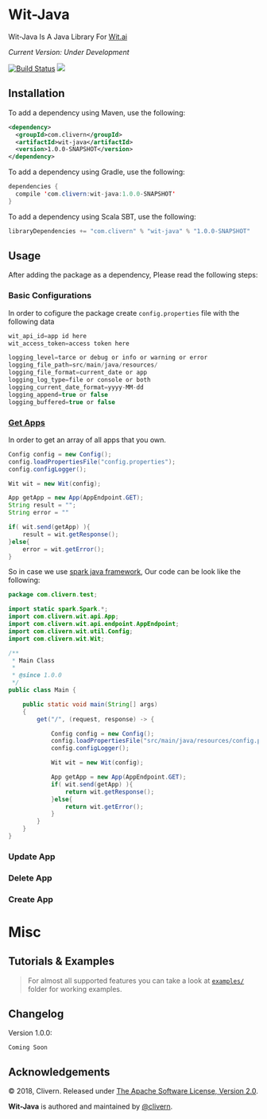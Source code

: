 Wit-Java
========

Wit-Java Is A Java Library For [Wit.ai](https://wit.ai)

*Current Version: Under Development*

[![Build Status](https://travis-ci.org/Clivern/wit-java.svg?branch=master)](https://travis-ci.org/Clivern/wit-java)
![](https://img.shields.io/github/license/clivern/wit-java.svg)

Installation
------------
To add a dependency using Maven, use the following:
```xml
<dependency>
  <groupId>com.clivern</groupId>
  <artifactId>wit-java</artifactId>
  <version>1.0.0-SNAPSHOT</version>
</dependency>
```

To add a dependency using Gradle, use the following:
```java
dependencies {
  compile 'com.clivern:wit-java:1.0.0-SNAPSHOT'
}
```

To add a dependency using Scala SBT, use the following:
```java
libraryDependencies += "com.clivern" % "wit-java" % "1.0.0-SNAPSHOT"
```

Usage
-----
After adding the package as a dependency, Please read the following steps:

### Basic Configurations

In order to cofigure the package create `config.properties` file with the following data

```java
wit_api_id=app id here
wit_access_token=access token here

logging_level=tarce or debug or info or warning or error
logging_file_path=src/main/java/resources/
logging_file_format=current_date or app
logging_log_type=file or console or both
logging_current_date_format=yyyy-MM-dd
logging_append=true or false
logging_buffered=true or false
```

### [Get Apps](https://wit.ai/docs/http/20170307#get--apps-link)
In order to get an array of all apps that you own.

```java
Config config = new Config();
config.loadPropertiesFile("config.properties");
config.configLogger();

Wit wit = new Wit(config);

App getApp = new App(AppEndpoint.GET);
String result = "";
String error = ""

if( wit.send(getApp) ){
    result = wit.getResponse();
}else{
    error = wit.getError();
}
```

So in case we use [spark java framework](http://sparkjava.com/), Our code can be look like the following:

```java
package com.clivern.test;

import static spark.Spark.*;
import com.clivern.wit.api.App;
import com.clivern.wit.api.endpoint.AppEndpoint;
import com.clivern.wit.util.Config;
import com.clivern.wit.Wit;

/**
 * Main Class
 *
 * @since 1.0.0
 */
public class Main {

    public static void main(String[] args)
    {
        get("/", (request, response) -> {

            Config config = new Config();
            config.loadPropertiesFile("src/main/java/resources/config.properties");
            config.configLogger();

            Wit wit = new Wit(config);

            App getApp = new App(AppEndpoint.GET);
            if( wit.send(getApp) ){
                return wit.getResponse();
            }else{
                return wit.getError();
            }
        }
    }
}
```

### Update App

### Delete App

### Create App


Misc
====

Tutorials & Examples
--------------------

> For almost all supported features you can take a look at [`examples/`](https://github.com/Clivern/wit-java/tree/master/examples) folder for working examples.

Changelog
---------
Version 1.0.0:
```
Coming Soon
```

Acknowledgements
----------------

© 2018, Clivern. Released under [The Apache Software License, Version 2.0](http://www.apache.org/licenses/LICENSE-2.0.txt).

**Wit-Java** is authored and maintained by [@clivern](http://github.com/clivern).
